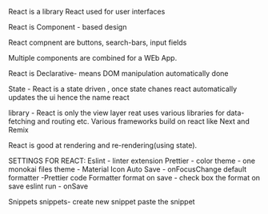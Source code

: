React is a library
React used for user interfaces

React is Component - based design

React compnent are buttons, search-bars, input fields

Multiple components are combined for a WEb App.

React is Declarative- means DOM manipulation automatically done

State - React is a state driven , once state chanes react automatically updates the ui
hence the name react

library - React is only the view layer
reat uses various libraries for data-fetching and routing etc.
Various frameworks build on react like Next and Remix

React is good at rendering and re-rendering(using state).

SETTINGS FOR REACT:
Eslint - linter extension
Prettier -
color theme - one monokai
files theme - Material Icon
Auto Save - onFocusChange
default formatter -Prettier code Formatter
format on save - check box the format on save
eslint run - onSave

Snippets
snippets- create new snippet
paste the snippet
